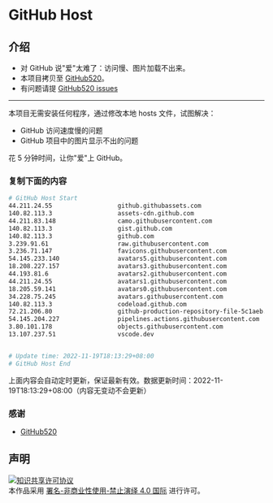 # GitHub Host
## 介绍
- 对 GitHub 说"爱"太难了：访问慢、图片加载不出来。
- 本项目拷贝至 [GitHub520](https://github.com/521xueweihan/GitHub520)。
- 有问题请提 [GitHub520 issues](https://github.com/521xueweihan/GitHub520/issues/new)

---

本项目无需安装任何程序，通过修改本地 hosts 文件，试图解决：
- GitHub 访问速度慢的问题
- GitHub 项目中的图片显示不出的问题

花 5 分钟时间，让你"爱"上 GitHub。

### 复制下面的内容
```bash
# GitHub Host Start
44.211.24.55                  github.githubassets.com
140.82.113.3                  assets-cdn.github.com
44.211.83.148                 camo.githubusercontent.com
140.82.113.3                  gist.github.com
140.82.113.3                  github.com
3.239.91.61                   raw.githubusercontent.com
3.236.71.147                  favicons.githubusercontent.com
54.145.233.140                avatars5.githubusercontent.com
18.208.227.157                avatars3.githubusercontent.com
44.193.81.6                   avatars2.githubusercontent.com
44.211.24.55                  avatars1.githubusercontent.com
18.205.59.141                 avatars0.githubusercontent.com
34.228.75.245                 avatars.githubusercontent.com
140.82.113.3                  codeload.github.com
72.21.206.80                  github-production-repository-file-5c1aeb.s3.amazonaws.com
54.145.204.227                pipelines.actions.githubusercontent.com
3.80.101.178                  objects.githubusercontent.com
13.107.237.51                 vscode.dev


# Update time: 2022-11-19T18:13:29+08:00
# GitHub Host End

```
上面内容会自动定时更新，保证最新有效。数据更新时间：2022-11-19T18:13:29+08:00（内容无变动不会更新）

### 感谢

- [GitHub520](https://github.com/521xueweihan/GitHub520)

## 声明
<a rel="license" href="https://creativecommons.org/licenses/by-nc-nd/4.0/deed.zh"><img alt="知识共享许可协议" style="border-width: 0" src="https://licensebuttons.net/l/by-nc-nd/4.0/88x31.png"></a><br>本作品采用 <a rel="license" href="https://creativecommons.org/licenses/by-nc-nd/4.0/deed.zh">署名-非商业性使用-禁止演绎 4.0 国际</a> 进行许可。